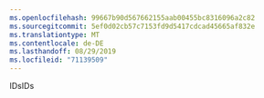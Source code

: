 ```yaml
---
ms.openlocfilehash: 99667b90d567662155aab00455bc8316096a2c82
ms.sourcegitcommit: 5ef0d02cb57c7153fd9d5417cdcad45665af832e
ms.translationtype: MT
ms.contentlocale: de-DE
ms.lasthandoff: 08/29/2019
ms.locfileid: "71139509"
---
```

<span data-ttu-id="98c32-101">IDs</span><span class="sxs-lookup"><span data-stu-id="98c32-101">IDs</span></span>